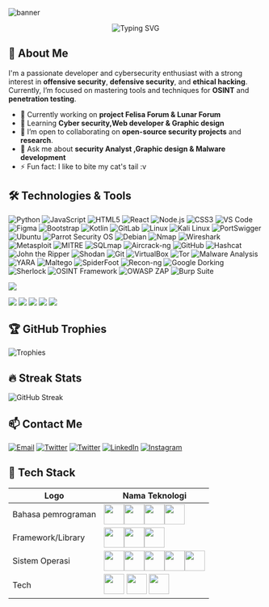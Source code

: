 <!--<div align="center">
  <img src="https://capsule-render.vercel.app/api?type=waving&color=0:ffb6c1,100:a1c4fd&height=200&section=header&text=Hi%20there!%20i'm%200xMiawChan🌸&fontSize=40&fontAlignY=35&desc=Welcome%20to%20my%20Tropical%20Dev%20Island&descAlignY=55&animation=fadeIn" />
</div>-->

![banner](https://github.com/user-attachments/assets/4620338f-1319-4b21-a2a5-c2c118fa19ed)


<p align="center">
  <img src="https://readme-typing-svg.demolab.com?font=Fira+Code&weight=500&size=22&pause=1000&center=true&width=435&lines=Cybersecurity+Enthusiast+%F0%9F%92%BB;OSINT+%26+Pentest+Explorer+%F0%9F%94%AE;Always+learning+and+breaking+stuff+%F0%9F%98%88" alt="Typing SVG" />
</p>

## 🚀 About Me
I'm a passionate developer and cybersecurity enthusiast with a strong interest in **offensive security**, **defensive security**, and **ethical hacking**. Currently, I’m focused on mastering tools and techniques for **OSINT** and **penetration testing**.

- 🔭 Currently working on **project Felisa Forum & Lunar Forum**
- 🌱 Learning **Cyber security,Web developer & Graphic design**
- 👯 I’m open to collaborating on **open-source security projects** and **research**.
- 💬 Ask me about **security Analyst ,Graphic design & Malware development**
- ⚡ Fun fact: I like to bite my cat's tail :v

## 🛠️ Technologies & Tools

![Python](https://img.shields.io/badge/Python-3776AB?style=for-the-badge&logo=python&logoColor=white)
![JavaScript](https://img.shields.io/badge/JavaScript-F7DF1E?style=for-the-badge&logo=javascript&logoColor=black)
![HTML5](https://img.shields.io/badge/HTML5-E34F26?style=for-the-badge&logo=html5&logoColor=white)
![React](https://img.shields.io/badge/React-61DAFB?style=for-the-badge&logo=react&logoColor=black)
![Node.js](https://img.shields.io/badge/Node.js-339933?style=for-the-badge&logo=node.js&logoColor=white)
![CSS3](https://img.shields.io/badge/CSS3-1572B6?style=for-the-badge&logo=css3&logoColor=white)
![VS Code](https://img.shields.io/badge/VS_Code-007ACC?style=for-the-badge&logo=visualstudiocode&logoColor=white)
![Figma](https://img.shields.io/badge/Figma-000000?style=for-the-badge&logo=figma&logoColor=white)
![Bootstrap](https://img.shields.io/badge/Bootstrap-7952B3?style=for-the-badge&logo=bootstrap&logoColor=white)
![Kotlin](https://img.shields.io/badge/Kotlin-0095D5?style=for-the-badge&logo=kotlin&logoColor=white)
![GitLab](https://img.shields.io/badge/GitLab-FCA121?style=for-the-badge&logo=gitlab&logoColor=white)
![Linux](https://img.shields.io/badge/Linux-FCC624?style=for-the-badge&logo=linux&logoColor=black)
![Kali Linux](https://img.shields.io/badge/Kali_Linux-557C88?style=for-the-badge&logo=kali&logoColor=white)
![PortSwigger](https://img.shields.io/badge/PortSwigger-9B1C1C?style=for-the-badge&logo=burpsuite&logoColor=white)
![Ubuntu](https://img.shields.io/badge/Ubuntu-E95420?style=for-the-badge&logo=ubuntu&logoColor=white)
![Parrot Security OS](https://img.shields.io/badge/Parrot%20Security%20OS-56B0E3?style=for-the-badge&logo=parrot&logoColor=white)
![Debian](https://img.shields.io/badge/Debian-A81D33?style=for-the-badge&logo=debian&logoColor=white)
![Nmap](https://img.shields.io/badge/Nmap-004170?style=for-the-badge&logo=linux&logoColor=white)
![Wireshark](https://img.shields.io/badge/Wireshark-1679A7?style=for-the-badge&logo=wireshark&logoColor=white)
![Metasploit](https://img.shields.io/badge/Metasploit-000000?style=for-the-badge&logo=metasploit&logoColor=white)
![MITRE](https://img.shields.io/badge/MITRE-1E5B96?style=for-the-badge&logo=mitre&logoColor=white)
![SQLmap](https://img.shields.io/badge/SQLmap-3776AB?style=for-the-badge&logo=python&logoColor=white)
![Aircrack-ng](https://img.shields.io/badge/Aircrack--ng-FF6600?style=for-the-badge&logo=aircrack-ng&logoColor=white)
![GitHub](https://img.shields.io/badge/GitHub-181717?style=for-the-badge&logo=github&logoColor=white)
![Hashcat](https://img.shields.io/badge/Hashcat-0D0D0D?style=for-the-badge&logo=hashcat&logoColor=white)
![John the Ripper](https://img.shields.io/badge/John%20the%20Ripper-FF0000?style=for-the-badge&logo=john-the-ripper&logoColor=white)
![Shodan](https://img.shields.io/badge/Shodan-000000?style=for-the-badge&logo=shodan&logoColor=red)
![Git](https://img.shields.io/badge/Git-F05032?style=for-the-badge&logo=git&logoColor=white)
![VirtualBox](https://img.shields.io/badge/VirtualBox-183A61?style=for-the-badge&logo=virtualbox&logoColor=white)
![Tor](https://img.shields.io/badge/Tor-7E4798?style=for-the-badge&logo=tor-project&logoColor=white)
![Malware Analysis](https://img.shields.io/badge/Malware_Analysis-8B0000?style=for-the-badge&logo=virustotal&logoColor=white)
![YARA](https://img.shields.io/badge/YARA_Rules-FFB300?style=for-the-badge&logo=bookstack&logoColor=white)
![Maltego](https://img.shields.io/badge/Maltego-003366?style=for-the-badge&logo=maltego&logoColor=white)
![SpiderFoot](https://img.shields.io/badge/SpiderFoot-FF4500?style=for-the-badge&logo=web-search&logoColor=white)
![Recon-ng](https://img.shields.io/badge/Recon--ng-006666?style=for-the-badge&logo=search&logoColor=white)
![Google Dorking](https://img.shields.io/badge/Google%20Dorking-4285F4?style=for-the-badge&logo=google&logoColor=white)
![Sherlock](https://img.shields.io/badge/Sherlock-800000?style=for-the-badge&logo=detective&logoColor=white)
![OSINT Framework](https://img.shields.io/badge/OSINT_Framework-000000?style=for-the-badge&logo=open-access&logoColor=white)
![OWASP ZAP](https://img.shields.io/badge/OWASP_ZAP-0F0F0F?style=for-the-badge&logo=owasp&logoColor=white)
![Burp Suite](https://img.shields.io/badge/Burp_Suite-FF6600?style=for-the-badge&logo=burp-suite&logoColor=white)

<!--<p align="center">
  <img src="https://github-readme-stats.vercel.app/api?username=Kucing-Dev&show_icons=true&theme=tokyonight" width="400"/>
  <img src="https://github-readme-stats.vercel.app/api/top-langs/?username=Kucing-Dev&layout=compact&theme=tokyonight" width="300"/>
</p>-->

![](https://github-contributor-stats.vercel.app/api?username=Kucing-Dev&limit=5&theme=dark&combine_all_yearly_contributions=true)


![](http://github-profile-summary-cards.vercel.app/api/cards/profile-details?username=Kucing-Dev&theme=algolia)
![](http://github-profile-summary-cards.vercel.app/api/cards/repos-per-language?username=Kucing-Dev&theme=algolia) ![](http://github-profile-summary-cards.vercel.app/api/cards/most-commit-language?username=gtarafdar&theme=algolia)
![](http://github-profile-summary-cards.vercel.app/api/cards/stats?username=Kucing-Dev&theme=algolia) ![](http://github-profile-summary-cards.vercel.app/api/cards/productive-time?username=gtarafdar&theme=algolia&utcOffset=8)


<!--## 📊 GitHub Stats
![Stats](https://github-readme-stats.vercel.app/api?username=Kucing-Dev&show_icons=true&theme=tokyonight)-->

 <!--🏆 GitHub Trophies
![Trophies](https://github-profile-trophy.vercel.app/?username=yourusername&theme=darkhub)-->

## 🏆 GitHub Trophies
![Trophies](https://github-profile-trophy.vercel.app/?username=Kucing-Dev&theme=darkhub) 

## 🔥 Streak Stats
![GitHub Streak](https://github-readme-streak-stats.herokuapp.com/?user=Kucing-Dev&theme=radical)

<!--### Roadmap on progres
[![roadmap.sh](https://roadmap.sh/card/tall/6835f19bcf080f2a32431ccf?variant=dark)](https://roadmap.sh)-->

## 📫 Contact Me
[![Email](https://img.shields.io/badge/Email-miawchan@proton.me-ff66c4?style=flat&logo=protonmail)](mailto:miawchan@proton.me)
[![Twitter](https://img.shields.io/badge/Twitter-@0xMiawChan-1DA1F2?style=flat&logo=twitter)](https://twitter.com/0xMiawChan)
[![Twitter](https://img.shields.io/badge/Twitter-@0xMiawChan-1DA1F2?style=flat&logo=twitter)](https://twitter.com/0xMiawChan)
[![LinkedIn](https://img.shields.io/badge/LinkedIn-0xMiawChan-0077B5?style=flat&logo=linkedin)](https://www.linkedin.com/in/0xMiawChan)
[![Instagram](https://img.shields.io/badge/Instagram-@miaw.chan-E4405F?style=flat&logo=instagram)](https://instagram.com/miaw.chan)

## 🧩 Tech Stack

| Logo | Nama Teknologi |
|------|----------------|
| Bahasa pemrograman|<img src="https://cdn.jsdelivr.net/gh/devicons/devicon/icons/javascript/javascript-original.svg" width="40" height="40"/><img src="https://cdn.jsdelivr.net/gh/devicons/devicon/icons/python/python-original.svg" width="40" height="40"/><img src="https://cdn.jsdelivr.net/gh/devicons/devicon/icons/kotlin/kotlin-original.svg" width="40"/><img src="https://cdn.jsdelivr.net/gh/devicons/devicon/icons/cplusplus/cplusplus-original.svg" width="40"/>
| Framework/Library | <img src="https://cdn.jsdelivr.net/gh/devicons/devicon/icons/react/react-original.svg" width="40" height="40"/><img src="https://cdn.jsdelivr.net/gh/devicons/devicon/icons/bootstrap/bootstrap-original.svg" width="40" height="40"/><img src="https://cdn.jsdelivr.net/gh/devicons/devicon/icons/nodejs/nodejs-original.svg" width="40" height="40"/>
| Sistem Operasi| <img src="https://cdn.jsdelivr.net/gh/devicons/devicon/icons/windows8/windows8-original.svg" width="40"/><img src="https://upload.wikimedia.org/wikipedia/commons/2/2b/Kali-dragon-icon.svg" width="40"/><img src="https://cdn.jsdelivr.net/gh/devicons/devicon/icons/debian/debian-original.svg" width="40"/><img src="https://cdn.jsdelivr.net/gh/devicons/devicon/icons/ubuntu/ubuntu-plain.svg" width="40"/><img src="https://upload.wikimedia.org/wikipedia/commons/3/3f/Linux_Mint_logo_without_wordmark.svg" width="40"/>
| Tech | <img src="https://cdn.jsdelivr.net/gh/devicons/devicon/icons/git/git-original.svg" width="40"/> <img src="https://cdn.jsdelivr.net/gh/devicons/devicon/icons/github/github-original.svg" width="40"/> <img src="https://cdn.jsdelivr.net/gh/devicons/devicon/icons/gitlab/gitlab-original.svg" width="40"/>

